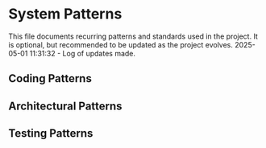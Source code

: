 # System Patterns

This file documents recurring patterns and standards used in the project.
It is optional, but recommended to be updated as the project evolves.
2025-05-01 11:31:32 - Log of updates made.

## Coding Patterns

## Architectural Patterns

## Testing Patterns